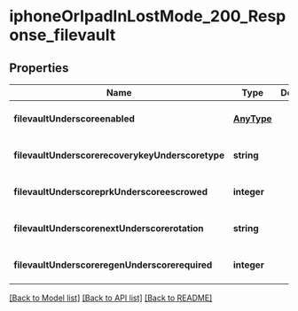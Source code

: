 # iphoneOrIpadInLostMode_200_Response_filevault

## Properties
Name | Type | Description | Notes
------------ | ------------- | ------------- | -------------
**filevaultUnderscoreenabled** | [**AnyType**](.md) |  | [optional] [default to null]
**filevaultUnderscorerecoverykeyUnderscoretype** | **string** |  | [optional] [default to null]
**filevaultUnderscoreprkUnderscoreescrowed** | **integer** |  | [optional] [default to null]
**filevaultUnderscorenextUnderscorerotation** | **string** |  | [optional] [default to null]
**filevaultUnderscoreregenUnderscorerequired** | **integer** |  | [optional] [default to null]

[[Back to Model list]](../README.md#documentation-for-models) [[Back to API list]](../README.md#documentation-for-api-endpoints) [[Back to README]](../README.md)


